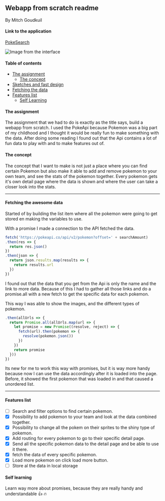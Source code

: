## Webapp from scratch readme
By Mitch Goudkuil

#### Link to the application
[PokeSearch](https://mitchgoudkuil.github.io/web-app-from-scratch-18-19/week2)

![Image from the interface](http://mitchgoudkuil.nl/img/app.png)

#### Table of contents

* [The assignment](#The-assignment)
   * [The concept](#The-concept)
* [Sketches and fast design](#Sketches-and-fast-design)
* [Fetching the data](#Fetching-the-data)
* [Features list](#Features-list)
   * [Self Learning](#Self-Learning)

#### The assignment
The assignment that we had to do is exactly as the title says, build a webapp from scratch. I used the PokeApi because Pokemon was a big part of my childhood and I thought it would be really fun to make something with the data. After doing some reading I found out that the Api contains a lot of fun data to play with and to make features out of.

#### The concept
The concept that I want to make is not just a place where you can find certain Pokemon but also make it able to add and remove pokemon to your own team, and see the stats of the pokemon together. Every pokemon gets it's own detail page where the data is shown and where the user can take a closer look into the stats.

---


#### Fetching the awesome data
Started of by building the list item where all the pokemon were going to get stored en making the variables to use.

With a promise I made a connection to the API fetched the data.

```javascript
fetch('https://pokeapi.co/api/v2/pokemon?offset=' + searchAmount)
.then(res => {
  return res.json()
})
.then(json => {
  return json.results.map(results => {
    return results.url
  })
})
```

I found out that the data that you get from the Api is only the name and the link to more data. Because of this I had to gather all those links and do a promise.all with a new fetch to get the specific data for each pokemon.

This way I was able to show the images, and the different types of pokemon.

```javascript
.then(allUrls => {
  return Promise.all(allUrls.map(url => {
    let promise = new Promise((resolve, reject) => {
      fetch(url).then(pokemon => {
        resolve(pokemon.json())
      })
    })
    return promise
  }))
})
```

Its new for me to work this way with promises, but it is way more handy because now I can use the data accordingly after it is loaded into the page. Before, it showed the first pokemon that was loaded in and that caused a unordered list.

---

#### Features list

- [ ] Search and filter options to find certain pokemon.
- [X] Possibility to add pokemon to your team and look at the data combined together.
- [X] Possibility to change all the pokem on their sprites to the shiny type of pokemon.
- [X] Add routing for every pokemon to go to their specific detail page.
- [X] Send all the specific pokemon data to the detail page and be able to use it there.
- [X] fetch the data of every specific pokemon.
- [X] Load more pokemon on click load more button.
- [ ] Store al the data in local storage 

#### Self learning
Learn way more about promises, because they are really handy and understandable :+1: :fire:
